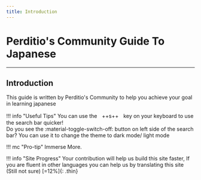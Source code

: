 ```yaml
---
title: Introduction
---
```


# Perditio's Community Guide To Japanese
----
## Introduction
This guide is written by Perditio's Community to help you achieve your goal in learning japanese

!!! info "Useful Tips"
	You can use theㅤ++s++ㅤkey on your keyboard to use the search bar quicker!  
	Do you see the :material-toggle-switch-off: button on left side of the search bar? You can use it to change the theme to dark mode/ light mode
	
!!! mc "Pro-tip"
	Immerse More.

!!! info "Site Progress"
	Your contribution will help us build this site faster, If you are fluent in other languages you can help us by translating this site (Still not sure)
	[=12%]{: .thin}

